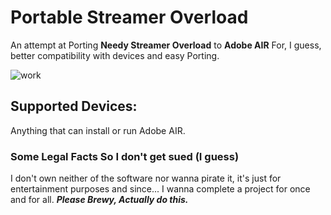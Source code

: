 # Portable Streamer Overload
An attempt at Porting **Needy Streamer Overload** to **Adobe AIR** For, I guess, better compatibility with devices and easy Porting.

![work](https://img.shields.io/badge/work-in%20progress-green?style=plastic)

## Supported Devices:
Anything that can install or run Adobe AIR.

### Some Legal Facts So I don't get sued (I guess)
I don't own neither of the software nor wanna pirate it, it's just for entertainment purposes and since... I wanna complete a project for once and for all. ***Please Brewy, Actually do this.***

